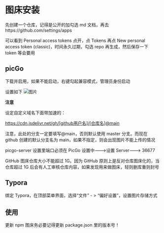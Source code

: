 # 图床安装

先创建一个仓库，记得是公开的加勾选 md 文档，再去https://github.com/settings/apps

可以看到 Personal access tokens 点开，点 Tokens 再点 New personal access token (classic)，时间永久过期，勾选 repo 再生成，然后保存一下 token 等会要用

## picGo

下载并启用，如果不能启动，右键勾起兼容模式，管理员身份启动

设置如下
![图片](https://cdn.jsdelivr.net/gh/luckyNwa6/lucky-pic-bed@main/img/20240630112936.png)

**注意**

设定自定义域名下面带加速的：

https://cdn.jsdelivr.net/gh/[github用户名]/[仓库名]@main

注意，此处的分支一定要填写@main，否则默认使用 master 分支。而现在 github 创建的默认分支名为 main，如果不指定，则会出现图片不能上传的情况

picgo-server 设置里端口必须在 PicGo 设置中--->设置 Server---> 36677

GitHub 图床仓库大小不能超过 1G。因为 GitHub 原则上是反对仓库图床化的，当仓库超过 1G 后会有人工审核仓库内容，如果发现用来做图床，轻则删库重则封号

## Typora

绑定 Typora，在顶部菜单界面，选择“文件” - > “偏好设置”，设置图片存储方式

## 使用

更新 npm 图床务必要记得更新 package.json 里的版本号！
